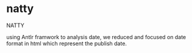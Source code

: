 natty
=====

NATTY


using Antlr framwork to analysis date, we reduced and focused on date format in html which represent the publish date.
